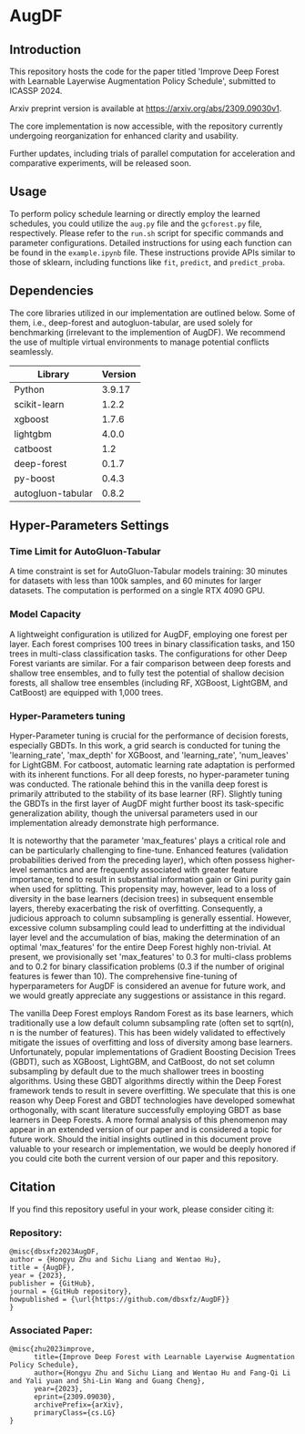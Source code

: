 # AugDF
## Introduction
This repository hosts the code for the paper titled 'Improve Deep Forest with Learnable Layerwise Augmentation Policy Schedule', submitted to ICASSP 2024.

Arxiv preprint version is available at https://arxiv.org/abs/2309.09030v1.

The core implementation is now accessible, with the repository currently undergoing reorganization for enhanced clarity and usability.

Further updates, including trials of parallel computation for acceleration and comparative experiments, will be released soon.
## Usage
To perform policy schedule learning or directly employ the learned schedules, you could utilize the `aug.py` file and the `gcforest.py` file, respectively. Please refer to the `run.sh` script for specific commands and parameter configurations. Detailed instructions for using each function can be found in the `example.ipynb` file. These instructions provide APIs similar to those of sklearn, including functions like `fit`, `predict`, and `predict_proba`.
## Dependencies
The core libraries utilized in our implementation are outlined below. Some of them, i.e., deep-forest and autogluon-tabular, are used solely for benchmarking (irrelevant to the implemention of AugDF). We recommend the use of multiple virtual environments to manage potential conflicts seamlessly.

| Library             | Version |
|---------------------|---------|
| Python              | 3.9.17  |
| scikit-learn        | 1.2.2   |
| xgboost             | 1.7.6   |
| lightgbm            | 4.0.0   |
| catboost            | 1.2     |
| deep-forest         | 0.1.7   |
| py-boost            | 0.4.3   |
| autogluon-tabular   | 0.8.2   |

## Hyper-Parameters Settings
### Time Limit for AutoGluon-Tabular
A time constraint is set for AutoGluon-Tabular models training: 30 minutes for datasets with less than 100k samples, and 60 minutes for larger datasets. The computation is performed on a single RTX 4090 GPU.

### Model Capacity
A lightweight configuration is utilized for AugDF, employing one forest per layer. Each forest comprises 100 trees in binary classification tasks, and 150 trees in multi-class classification tasks. The configurations for other Deep Forest variants are similar. For a fair comparison between deep forests and shallow tree ensembles, and to fully test the potential of shallow decision forests, all shallow tree ensembles (including RF, XGBoost, LightGBM, and CatBoost) are equipped with 1,000 trees.

### Hyper-Parameters tuning
Hyper-Parameter tuning is crucial for the performance of decision forests, especially GBDTs. In this work, a grid search is conducted for tuning the 'learning_rate', 'max_depth' for XGBoost, and 'learning_rate', 'num_leaves' for LightGBM. For catboost, automatic learning rate adaptation is performed with its inherent functions. For all deep forests, no hyper-parameter tuning was conducted. The rationale behind this in the vanilla deep forest is primarily attributed to the stability of its base learner (RF). Slightly tuning the GBDTs in the first layer of AugDF might further boost its task-specific generalization ability, though the universal parameters used in our implementation already demonstrate high performance. 

It is noteworthy that the parameter 'max_features' plays a critical role and can be particularly challenging to fine-tune. Enhanced features (validation probabilities derived from the preceding layer), which often possess higher-level semantics and are frequently associated with greater feature importance, tend to result in substantial information gain or Gini purity gain when used for splitting. This propensity may, however, lead to a loss of diversity in the base learners (decision trees) in subsequent ensemble layers, thereby exacerbating the risk of overfitting. Consequently, a judicious approach to column subsampling is generally essential. However, excessive column subsampling could lead to underfitting at the individual layer level and the accumulation of bias, making the determination of an optimal 'max_features' for the entire Deep Forest highly non-trivial. At present, we provisionally set 'max_features' to 0.3 for multi-class problems and to 0.2 for binary classification problems (0.3 if the number of original features is fewer than 10). The comprehensive fine-tuning of hyperparameters for AugDF is considered an avenue for future work, and we would greatly appreciate any suggestions or assistance in this regard.

The vanilla Deep Forest employs Random Forest as its base learners, which traditionally use a low default column subsampling rate (often set to sqrt(n), n is the number of features). This has been widely validated to effectively mitigate the issues of overfitting and loss of diversity among base learners. Unfortunately, popular implementations of Gradient Boosting Decision Trees (GBDT), such as XGBoost, LightGBM, and CatBoost, do not set column subsampling by default due to the much shallower trees in boosting algorithms. Using these GBDT algorithms directly within the Deep Forest framework tends to result in severe overfitting. We speculate that this is one reason why Deep Forest and GBDT technologies have developed somewhat orthogonally, with scant literature successfully employing GBDT as base learners in Deep Forests. A more formal analysis of this phenomenon may appear in an extended version of our paper and is considered a topic for future work. Should the initial insights outlined in this document prove valuable to your research or implementation, we would be deeply honored if you could cite both the current version of our paper and this repository.

## Citation
If you find this repository useful in your work, please consider citing it:

### Repository:
```
@misc{dbsxfz2023AugDF,
author = {Hongyu Zhu and Sichu Liang and Wentao Hu},
title = {AugDF},
year = {2023},
publisher = {GitHub},
journal = {GitHub repository},
howpublished = {\url{https://github.com/dbsxfz/AugDF}}
}
```

### Associated Paper:
```
@misc{zhu2023improve,
      title={Improve Deep Forest with Learnable Layerwise Augmentation Policy Schedule}, 
      author={Hongyu Zhu and Sichu Liang and Wentao Hu and Fang-Qi Li and Yali yuan and Shi-Lin Wang and Guang Cheng},
      year={2023},
      eprint={2309.09030},
      archivePrefix={arXiv},
      primaryClass={cs.LG}
}
```




